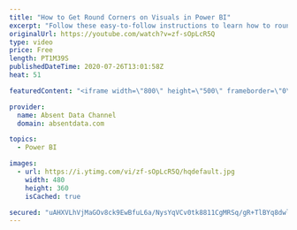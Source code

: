 ```yaml
---
title: "How to Get Round Corners on Visuals in Power BI"
excerpt: "Follow these easy-to-follow instructions to learn how to round the corners of your visuals borders in Power BI."
originalUrl: https://youtube.com/watch?v=zf-sOpLcR5Q
type: video
price: Free
length: PT1M39S
publishedDateTime: 2020-07-26T13:01:58Z
heat: 51

featuredContent: "<iframe width=\"800\" height=\"500\" frameborder=\"0\" src=\"https://www.youtube.com/embed/zf-sOpLcR5Q\" allow=\"accelerometer; autoplay; encrypted-media; gyroscope; picture-in-picture\" allowfullscreen></iframe>"

provider:
  name: Absent Data Channel
  domain: absentdata.com

topics:
  - Power BI

images:
  - url: https://i.ytimg.com/vi/zf-sOpLcR5Q/hqdefault.jpg
    width: 480
    height: 360
    isCached: true

secured: "uAHXVLhVjMaGOv8ck9EwBfuL6a/NysYqVCv0tk8811CgMRSq/gR+TlBYq8dwlT93UJ19AqcWM2IcXasf3yrtiwIXTVxPGVRs5io661vBXqPw0uPnWI8ixkCI8/UDStB7LfCOvnHNEsPatxORRrUfSEkcm5W5SNyOwNbR0UMZO853n7EbhCO/JX2fhTu1KzS5SOyFZ/bUXGQKCO0crjTw+5JD5rnr9Qihc2VHv6wBWd4O6S9JEbp211kThktHm4smPNFMC2G3o02AZmdZJtrYMw8gbrMt7VMp2KxRZWhZGU/ABLN8mI3O2jdAqz+LD5FfmUUmEet7uhuuoQ9qP5m5WNyZzvlR2JCHFHX8k8R+xoJ6VI1IcmDXA4fb/4n2GRwOx+eEmc2zYnGFynaBQRZE7dvLV0Enz8MZ9k8VLBdUaj0=;6eWtlyehYMSI3PkBITaKEw=="
---
```


